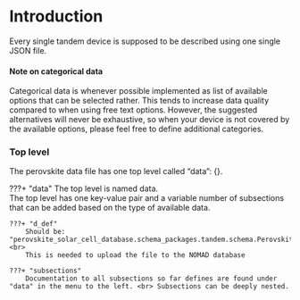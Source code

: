 # Introduction
Every single tandem device is supposed to be described using one single JSON file. <br> 

#### Note on categorical data
Categorical data is whenever possible implemented as list of available options that can be selected rather. This tends to increase data quality compared to when using free text options. However, the suggested alternatives will never be exhaustive, so when your device is not covered by the available options, please feel free to define additional categories.
 

### Top level
The perovskite data file has one top level called “data”: {}. <br> 

???+ "data"
    The top level is named data. <br>
    The top level has one key-value pair and a variable number of subsections that can be added based on the type of available data.  


    ???+ "d_def"
        Should be: "perovskite_solar_cell_database.schema_packages.tandem.schema.PerovskiteTandemSolarCell" <br>
        This is needed to upload the file to the NOMAD database

    ???+ "subsections"
        Documentation to all subsections so far defines are found under "data" in the menu to the left. <br> Subsections can be deeply nested.  